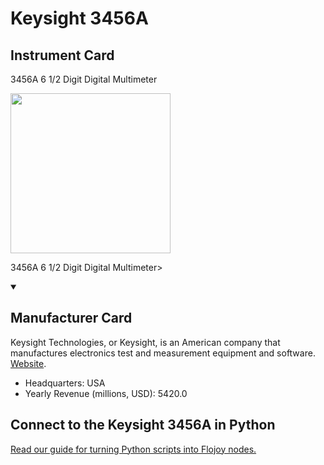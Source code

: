 
# Keysight 3456A

## Instrument Card

<div className="flex">

<div>

3456A 6 1/2 Digit Digital Multimeter

</div>

<img width="256" src="docs/Instruments/Multimeters/Keysight-3456A/Keysight-3456A.jpg"/>

</div>

3456A 6 1/2 Digit Digital Multimeter>

<details open>
<summary><h2>Manufacturer Card</h2></summary>

Keysight Technologies, or Keysight, is an American company that manufactures electronics test and measurement equipment and software. <a href="https://www.keysight.com/us/en/home.html">Website</a>.

<ul>
  <li>Headquarters: USA</li>
  <li>Yearly Revenue (millions, USD): 5420.0</li>
</ul>
</details>

## Connect to the Keysight 3456A in Python

[Read our guide for turning Python scripts into Flojoy nodes.](https://docs.flojoy.ai/custom-nodes/creating-custom-node/)


